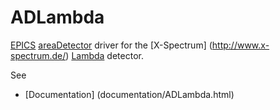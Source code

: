 # ADLambda
[EPICS](http://www.aps.anl.gov/epics/)
[areaDetector](http://cars.uchicago.edu/software/epics/areaDetector.html) 
 driver for the [X-Spectrum] (http://www.x-spectrum.de/) 
   [Lambda](http://www.x-spectrum.de/p1%20-%20si.htm) detector.
 
 See
 * [Documentation] (documentation/ADLambda.html)
 
